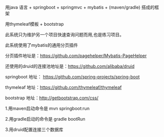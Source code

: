 用java 语言 + springboot + springmvc + mybatis + (maven/gradle) 搭成的框架

用thymeleaf模板 + bootstrap

此系统只为维护另一个项目快速查询问题而用,也是练习项目。

此系统使用了mybatis的通用分页插件

分页插件地址是：https://github.com/pagehelper/Mybatis-PageHelper

还使用的druid的连接池地址是：https://github.com/alibaba/druid

springboot 地址： https://github.com/spring-projects/spring-boot

thymeleaf 地址：https://github.com/thymeleaf/thymeleaf

bootstrap 地址：http://getbootstrap.com/css/

1.用maven启动命令是
	mvn springboot:run

2.用gradle启动的命令是
	gradle bootRun

3.用druid配置连接三个数据库
